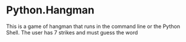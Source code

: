 # Python.Hangman
This is a game of hangman that runs in the command line or the Python Shell. The user has 7 strikes and must guess the word
